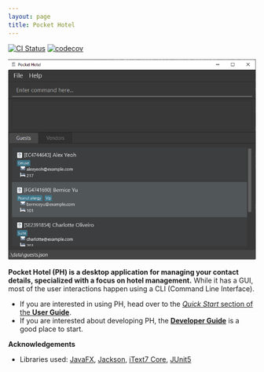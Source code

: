 ```yaml
---
layout: page
title: Pocket Hotel
---
```


[![CI Status](https://github.com/AY2122S1-CS2103T-W12-3/tp/workflows/Java%20CI/badge.svg)](https://github.com/AY2122S1-CS2103T-W12-3/tp/actions)
[![codecov](https://codecov.io/gh/AY2122S1-CS2103T-W12-3/tp/branch/master/graph/badge.svg?token=0389OOQRT8)](https://codecov.io/gh/AY2122S1-CS2103T-W12-3/tp)

![Ui](images/Ui.png)

**Pocket Hotel (PH) is a desktop application for managing your contact details, specialized with a focus on hotel management.** While it has a GUI, most of the user interactions happen using a CLI (Command Line Interface).

* If you are interested in using PH, head over to the [_Quick Start_ section of the **User Guide**](https://ay2122s1-cs2103t-w12-3.github.io/tp/UserGuide.html#quick-start).
* If you are interested about developing PH, the [**Developer Guide**](https://ay2122s1-cs2103t-w12-3.github.io/tp/DeveloperGuide.html) is a good place to start.


**Acknowledgements**

* Libraries used: [JavaFX](https://openjfx.io/), [Jackson](https://github.com/FasterXML/jackson), [iText7 Core](https://itextpdf.com/en), [JUnit5](https://github.com/junit-team/junit5)
